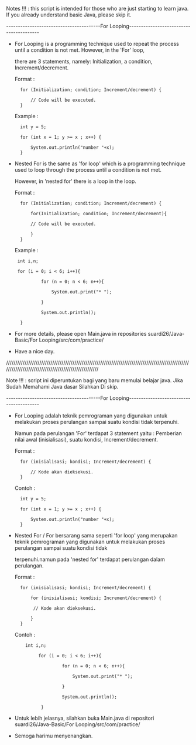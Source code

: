 Notes !!! : this script is intended for those who are just starting to learn java. If you already understand basic Java, please skip it.

----------------------------------------For Looping----------------------------------------

- For Looping is a programming technique used to repeat the process until a condition is not met. However, in the 'For' loop, 

  there are 3 statements, namely: Initialization, a condition, Increment/decrement.
  
  Format :
  
        for (Initialization; condition; Increment/decrement) {
        
            // Code will be executed.
        }
        
  Example :
        
        int y = 5;
        
        for (int x = 1; y >= x ; x++) {
            
            System.out.println("number "+x);
        }    
        
- Nested For is the same as 'for loop' which is a programming technique used to loop through the process until a condition is not met. 

  However, in 'nested for' there is a loop in the loop.
        
  Format :

        for (Initialization; condition; Increment/decrement) {

            for(Initialization; condition; Increment/decrement){

            // Code will be executed.

            }
        }
        
  Example :
  
       int i,n;
       
       for (i = 0; i < 6; i++){
       
                for (n = 0; n < 6; n++){
                
                    System.out.print("* ");
                    
                }
                
                System.out.println();
                
        }
        
- For more details, please open Main.java in repositories suardi26/Java-Basic/For Looping/src/com/practice/

- Have a nice day. 

/////////////////////////////////////////////////////////////////////////////////////////////////////////////////////////////////////////////////////

Note !!! : script ini diperuntukan bagi yang baru memulai belajar java. Jika Sudah Memahami Java dasar Silahkan Di skip.

----------------------------------------For Looping----------------------------------------

- For Looping adalah teknik pemrograman yang digunakan untuk melakukan proses perulangan sampai suatu kondisi tidak terpenuhi. 

  Namun pada perulangan 'For' terdapat 3 statement yaitu : Pemberian nilai awal (inisialisasi), suatu kondisi, Increment/decrement.
  
  
  Format :
  
        for (inisialisasi; kondisi; Increment/decrement) {
        
            // Kode akan dieksekusi.
        }
        
  Contoh :
        
        int y = 5;
        
        for (int x = 1; y >= x ; x++) {
            
            System.out.println("number "+x);
        } 
        
- Nested For / For bersarang sama seperti 'for loop' yang merupakan teknik pemrograman yang digunakan untuk melakukan proses perulangan sampai suatu kondisi tidak 

  terpenuhi.namun pada 'nested for' terdapat perulangan dalam perulangan.
  
  Format :
  
        for (inisialisasi; kondisi; Increment/decrement) {
        
            for (inisialisasi; kondisi; Increment/decrement) {

             // Kode akan dieksekusi.

            }
        }
            
  Contoh : 
  
          int i,n;

               for (i = 0; i < 6; i++){

                        for (n = 0; n < 6; n++){

                            System.out.print("* ");

                        }

                        System.out.println();

                }
                
- Untuk lebih jelasnya, silahkan buka Main.java di repositori suardi26/Java-Basic/For Looping/src/com/practice/

- Semoga harimu menyenangkan.
        
